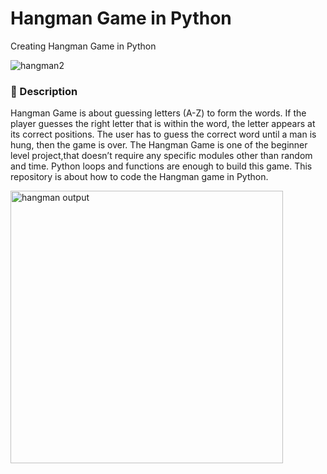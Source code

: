 # Hangman Game in Python
Creating Hangman Game in Python

![hangman2](https://user-images.githubusercontent.com/69802048/133666116-48c8b073-33b7-41e1-a2d6-f003962c43d9.png)
### :space_invader: Description
Hangman Game is about guessing letters (A-Z) to form the words. If the player guesses the right letter that is within the word, the letter appears at its correct positions.
The user has to guess the correct word until a man is hung, then the game is over. The Hangman Game is one of the beginner level project,that doesn’t require any specific modules other than random and time.
Python loops and functions are enough to build this game. This repository is about how to code the Hangman game in Python.

<img width="436" alt="hangman output" src="https://user-images.githubusercontent.com/69802048/133665381-385c8b51-ec4a-4a9f-8efe-e6fc4744156c.png">
